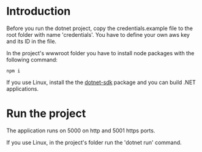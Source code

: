 # Introduction

Before you run the dotnet project, copy the credentials.example file to the root folder with name 'credentials'. You have to define your own aws key and its ID in the file.

In the project's wwwroot folder you have to install node packages with the following command:

```
npm i
```

If you use Linux, install the the [dotnet-sdk](https://www.microsoft.com/net/download/linux-package-manager/ubuntu18-04/sdk-current) package and you can build .NET applications.


# Run the project

The application runs on 5000 on http and 5001 https ports.

If you use Linux, in the project's folder run the 'dotnet run' command.

